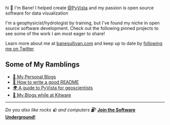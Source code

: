 hi :wave: I'm Bane! I helped create [@PyVista](https://github.com/pyvista) and my passion is open source software for data visualization

I'm a geophysicist/hydrologist by training, but I've found my niche in open source software development. Check out the following pinned projects to see some of the work I am most eager to share!

Learn more about me at [banesullivan.com](https://banesullivan.com/) and keep up to date by [following me on Twitter](https://twitter.com/banesullivan)

## Some of My Ramblings

- [📰 My Personal Blogs](https://medium.com/@banesullivan/)
- [📄 How to write a good README](https://github.com/banesullivan/README)
- [🌍 A guide to PyVista for geoscientists](https://banesullivan.com/pyvista/index.html)
- [🏢 My Blogs while at Kitware](https://www.kitware.com/author/bane-sullivan/)

---

*Do you also like rocks 🪨 and computers 🖥️?*
[**Join the Software Underground!**](https://swu.ng/slack)
